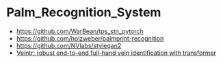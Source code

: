 # Palm_Recognition_System

- https://github.com/WarBean/tps_stn_pytorch
- https://github.com/holzweber/palmprint-recognition
- https://github.com/NVlabs/stylegan2
- [Veintr: robust end-to-end full-hand vein identification with transformer](https://link.springer.com/article/10.1007/s00371-024-03286-6)
